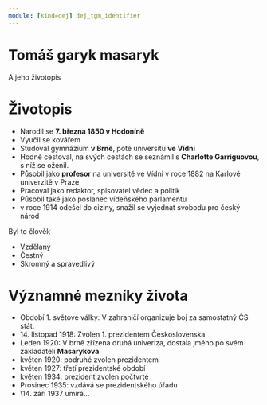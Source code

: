 ```yaml
---
module: [kind=dej] dej_tgm_identifier
---
```

# Tomáš garyk masaryk
A jeho životopis

# Životopis
- Narodil se **7. března 1850 v Hodoníně**
- Vyučil se kovářem
- Studoval gymnázium **v Brně**, poté universitu **ve Vídni**
- Hodně cestoval, na svých cestách se seznámil s **Charlotte Garriguovou**, s níž se oženil.
- Působil jako **profesor** na universitě ve Vídni v roce 1882 na Karlově univerzitě v Praze
- Pracoval jako redaktor, spisovatel vědec a politik
- Působil také jako poslanec vídeňského parlamentu
- v roce 1914 odešel do ciziny, snažil se vyjednat svobodu pro český národ

Byl to člověk
- Vzdělaný
- Čestný
- Skromný a spravedlivý

# Významné mezníky života
- Období 1. světové války: V zahraničí organizuje boj za samostatný ČS stát.
- 14\. listopad 1918: Zvolen 1. prezidentem Československa
- Leden 1920: V brně zřízena druhá univeriza, dostala jméno po svém zakladateli **Masarykova**
- květen 1920: podruhé zvolen prezidentem
- květen 1927: třetí prezidentské období
- květen 1934: prezident zvolen počtvrté
- Prosinec 1935: vzdává se prezidentského úřadu
- \14. září 1937 umírá...